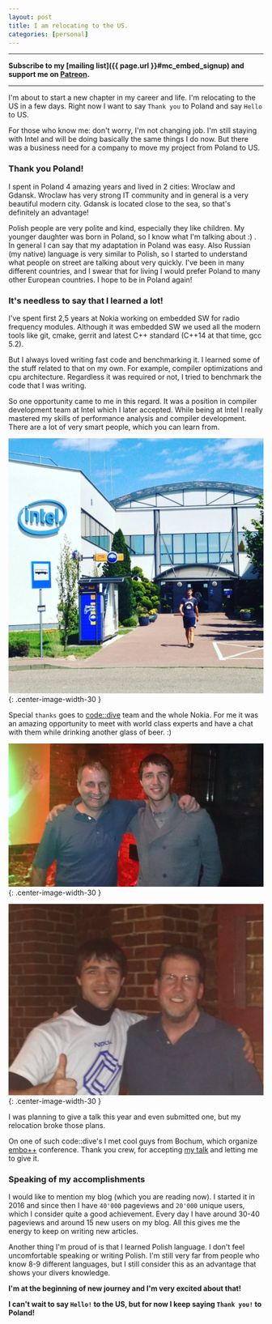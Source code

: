 ```yaml
---
layout: post
title: I am relocating to the US.
categories: [personal]
---
```


------
**Subscribe to my [mailing list]({{ page.url }}#mc_embed_signup) and support me on [Patreon](https://www.patreon.com/dendibakh).**

------

I'm about to start a new chapter in my career and life. I'm relocating to the US in a few days. Right now I want to say `Thank you` to Poland and say `Hello` to US.

For those who know me: don't worry, I'm not changing job. I'm still staying with Intel and will be doing basically the same things I do now. But there was a business need for a company to move my project from Poland to US.

### Thank you Poland!

I spent in Poland 4 amazing years and lived in 2 cities: Wroclaw and Gdansk. Wroclaw has very strong IT community and in general is a very beautiful modern city. Gdansk is located close to the sea, so that's definitely an advantage!

Polish people are very polite and kind, especially they like children. My younger daughter was born in Poland, so I know what I'm talking about :) . In general I can say that my adaptation in Poland was easy. Also Russian (my native) language is very similar to Polish, so I started to understand what people on street are talking about very quickly. I've been in many different countries, and I swear that for living I would prefer Poland to many other European countries. I hope to be in Poland again!

### It's needless to say that I learned a lot! 

I've spent first 2,5 years at Nokia working on embedded SW for radio frequency modules. Although it was embedded SW we used all the modern tools like git, cmake, gerrit and latest C++ standard (C++14 at that time, gcc 5.2).

But I always loved writing fast code and benchmarking it. I learned some of the stuff related to that on my own. For example, compiler optimizations and cpu architecture. Regardless it was required or not, I tried to benchmark the code that I was writing. 

So one opportunity came to me in this regard. It was a position in compiler development team at Intel which I later accepted. While being at Intel I really mastered my skills of performance analysis and compiler development. There are a lot of very smart people, which you can learn from.

![](/img/posts/RelocatingToUS/DenisIntel.jpg){: .center-image-width-30 }

Special `thanks` goes to [code::dive](http://codedive.pl/) team and the whole Nokia. For me it was an amazing opportunity to meet with world class experts and have a chat with them while drinking another glass of beer. :)

![](/img/posts/RelocatingToUS/Alexandrescu.jpg){: .center-image-width-30 }

![](/img/posts/RelocatingToUS/SeanParent.jpg){: .center-image-width-30 }

I was planning to give a talk this year and even submitted one, but my relocation broke those plans.

On one of such code::dive's I met cool guys from Bochum, which organize [embo++](https://www.embo.io/) conference. Thank you crew, for accepting [my talk](https://www.youtube.com/watch?v=Lxw3K37OP-w) and letting me to give it.

### Speaking of my accomplishments

I would like to mention my blog (which you are reading now). I started it in 2016 and since then I have `40'000` pageviews and `20'000` unique users, which I consider quite a good achievement. Every day I have around 30-40 pageviews and around 15 new users on my blog. All this gives me the energy to keep on writing new articles.

Another thing I'm proud of is that I learned Polish language. I don't feel uncomfortable speaking or writing Polish. I'm still very far from people who know 8-9 different languages, but I still consider this as an advantage that shows your divers knowledge.

**I'm at the beginning of new journey and I'm very excited about that!**

**I can't wait to say `Hello!` to the US, but for now I keep saying `Thank you!` to Poland!**
